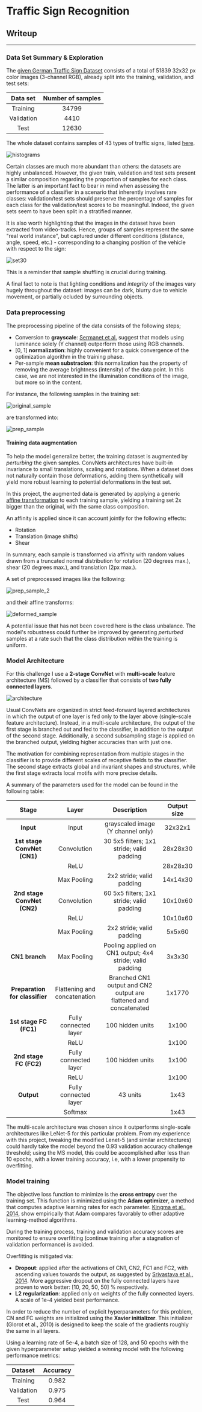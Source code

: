 # **Traffic Sign Recognition** 

## Writeup
---


[//]: # (Image References)

[histograms]: ./examples/histograms.png
[set30]: ./examples/set30.png
[original_sample]: ./examples/original_sample.png 
[prep_sample]: ./examples/prep_sample.png 
[architecture]: ./examples/architecture.jpg
[prep_sample_2]: ./examples/prep_sample_2.png 
[deformed_sample]: ./examples/deformed_sample.png 

### Data Set Summary & Exploration

The [given German Traffic Sign Dataset](http://benchmark.ini.rub.de/?section=gtsrb&subsection=dataset) consists of a total of 51839 32x32 px color images (3-channel RGB), already split into the training, validation, and test sets:

| Data set			    |     Number of samples | 
|:---------------------:|:---------------------:| 
| Training      		| 34799					| 
| Validation     		| 4410 					|
| Test					| 12630					|

The whole dataset contains samples of 43 types of traffic signs, listed [here](signnames.csv).

![histograms]

Certain classes are much more abundant than others: the datasets are highly unbalanced. However, the given train, validation and test sets present a similar composition regarding the proportion of samples for each class. The latter is an important fact to bear in mind when assessing the performance of a classifier in a scenario that inherently involves rare classes: validation/test sets should preserve the percentage of samples for each class for the validation/test scores to be meaningful. Indeed, the given sets seem to have been split in a stratified manner.

It is also worth highlighting that the images in the dataset have been extracted from video-tracks. Hence, groups of samples represent the same "real world instance", but captured under different conditions (distance, angle, speed, etc.) - corresponding to a changing position of the vehicle with respect to the sign: 

![set30]

This is a reminder that sample shuffling is crucial during training. 

A final fact to note is that lighting conditions and *integrity* of the images vary hugely throughout the dataset: images can be dark, blurry due to vehicle movement, or partially ocluded by surrounding objects.

###  Data preprocessing

The preprocessing pipeline of the data consists of the following steps;
+ Conversion to **grayscale**: [Sermanet et al.](http://yann.lecun.com/exdb/publis/pdf/sermanet-ijcnn-11.pdf) suggest that models using luminance solely (Y channel) outperform those using RGB channels.
+ [0, 1] **normalization**: highly convenient for a quick convergence of the optimization algorithm in the training phase.
+ Per-sample **mean substracion**: this normalization has the property of removing the average brightness (intensity) of the data point. In this case, we are not interested in the illumination conditions of the image, but more so in the content.

For instance, the following samples in the training set:

![original_sample]

are transformed into:

![prep_sample]

#### Training data augmentation

To help the model generalize better, the training dataset is augmented by *perturbing* the given samples. ConvNets architectures have built-in invariance to small translations, scaling and rotations. When a dataset does not naturally contain those deformations, adding them synthetically will yield more robust learning to potential deformations in the test set.

In this project, the augmented data is generated by applying a generic [affine transformation](https://en.wikipedia.org/wiki/Affine_transformation) to each training sample, yielding a training set 2x bigger than the original, with the same class composition.

An affinity is applied since it can account jointly for the following effects:
+ Rotation
+ Translation (image shifts)
+ Shear

In summary, each sample is transformed via affinity with random values drawn from a truncated normal distribution for rotation (20 degrees max.), shear (20 degrees max.), and translation (2px max.). 

A set of preprocessed images like the following:

![prep_sample_2]

and their affine transforms:

![deformed_sample]

A potential issue that has not been covered here is the class unbalance. The model's robustness could further be improved by generating *perturbed* samples at a rate such that the class distribution within the training is uniform.

### Model Architecture

For this challenge I use a **2-stage ConvNet** with **multi-scale** feature architecture (MS) followed by a classifier that consists of **two fully connected layers**. 

![architecture]

Usual ConvNets are organized in strict feed-forward layered architectures in which the output of one layer is fed only to the layer above (single-scale feature architecture). Instead, in a multi-scale architecture, the output of the first stage is branched out and fed to the classifier, in addition to the output of the second stage. Additionally, a second subsampling stage is applied on the branched output, yielding higher accuracies than with just one. 

The motivation for combining representation from multiple stages in the classifier is to provide different scales of receptive fields to the classifier. The second stage extracts global and invariant shapes and structures, while the first stage extracts local motifs with more precise details.

A summary of the parameters used for the model can be found in the following table:

| Stage    |     Layer | Description | Output size |
|:---------------------:|:---------------------:| :---------------------:|:---------------------:|
| **Input**      		| 	Input		| grayscaled image (Y channel only) | 32x32x1|
| **1st stage ConvNet (CN1)**      		| 	Convolution		| 30 5x5 filters; 1x1 stride; valid padding | 28x28x30 |
|       		|  	ReLU		| | 28x28x30
| 				| Max Pooling	|2x2 stride; valid padding| 14x14x30
| **2nd stage ConvNet (CN2)**      		| 	Convolution		| 60 5x5 filters; 1x1 stride; valid padding | 10x10x60 |
|       		|  	ReLU		| | 10x10x60 |
| 				| Max Pooling	|2x2 stride; valid padding| 5x5x60 |
| **CN1 branch**      		| 	Max Pooling		| Pooling applied on CN1 output; 4x4 stride; valid padding | 3x3x30
| **Preparation for classifier**		|  	Flattening and concatenation		| Branched CN1 output and CN2 output are flattened and concatenated | 1x1770
| **1st stage FC (FC1)**				| Fully connected layer	|100 hidden units| 1x100
| 	| ReLU	| | 1x100
| **2nd stage FC (FC2)**				| Fully connected layer	|100 hidden units| 1x100
| 	| ReLU	| | 1x100
| **Output**				| Fully connected layer	|43 units| 1x43
| 	| Softmax	| | 1x43

The multi-scale architecture was chosen since it outperforms single-scale architectures like LeNet-5 for this particular problem. From my experience with this project, tweaking the modified Lenet-5 (and similar architectures) could hardly take the model beyond the 0.93 validation accuracy challenge threshold; using the MS model, this could be accomplished after less than 10 epochs, with a lower training accuracy, i.e, with a lower propensity to overfitting.

### Model training

The objective loss function to minimize is the **cross entropy** over the training set. This function is minimized using the **Adam optimizer**, a method that computes adaptive learning rates for each parameter. [Kingma et al., 2014](https://arxiv.org/abs/1412.6980), show empirically that Adam compares favorably to other adaptive learning-method algorithms. 

During the training process, training and validation accuracy scores are monitored to ensure overfitting (continue training after a stagnation of validation performance) is avoided.

Overfitting is mitigated via:
+ **Dropout**: applied after the activations of CN1, CN2, FC1 and FC2, with ascending values towards the output, as suggested by [Srivastava et al., 2014](https://www.google.es/url?sa=t&rct=j&q=&esrc=s&source=web&cd=1&cad=rja&uact=8&ved=0ahUKEwi-p5Ci34vTAhUEPBQKHUnMDegQFggcMAA&url=https%3A%2F%2Fwww.cs.toronto.edu%2F~hinton%2Fabsps%2FJMLRdropout.pdf&usg=AFQjCNFModVeeXkqtxn_TXeKPB0zFtw5ew&sig2=NAInnEhv1iJyKfk5yx87Sw). More aggressive dropout on the fully connected layers have proven to work better: [10, 20, 50, 50] % respectively.
+ **L2 regularization**:  applied only on weights of the fully connected layers. A scale of 1e-4 yielded best performance.

In order to reduce the number of explicit hyperparameters for this problem, CN and FC weights are initialized using the **Xavier initializer**. This initializer (Glorot et al., 2010) is designed to keep the scale of the gradients roughly the same in all layers.

Using a learning rate of 5e-4, a batch size of 128, and 50 epochs with the given hyperparameter setup yielded a *winning* model with the following performance metrics:

| Dataset			    |     Accuracy | 
|:---------------------:|:---------------------:| 
| Training      		| 0.982				| 
| Validation     		| 0.975 					|
| Test					| 0.964				|

